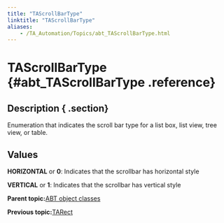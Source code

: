 ```yaml
--- 
title: "TAScrollBarType"
linktitle: "TAScrollBarType"
aliases: 
    - /TA_Automation/Topics/abt_TAScrollBarType.html
---
```

# TAScrollBarType {#abt_TAScrollBarType .reference}

## Description { .section}

Enumeration that indicates the scroll bar type for a list box, list view, tree view, or table.

## Values

**HORIZONTAL** or **0**: Indicates that the scrollbar has horizontal style

**VERTICAL** or **1**: Indicates that the scrollbar has vertical style

**Parent topic:**[ABT object classes](../../TA_Automation/Topics/abt_constant.html)

**Previous topic:**[TARect](../../TA_Automation/Topics/abt_TARect.html)

